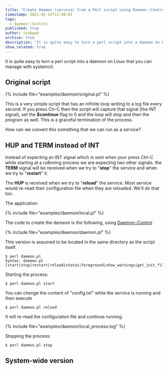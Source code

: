 ```yaml
---
title: "Create Daemon (service) from a Perl script using Daemon::Control"
timestamp: 2021-02-15T12:30:01
tags:
  - Daemon::Control
published: true
author: szabgab
archive: true
description: "It is quite easy to turn a perl script into a daemon on Linux that you can manage with systemctl."
show_related: true
---
```



It is quite easy to turn a perl script into a daemon on Linux that you can manage with systemctl.



## Original script

{% include file="examples/daemon/original.pl" %}

This is a very simple script that has an infinite loop writing to a log file every second.
If you press Ctr-C then the script will capture that signal (the INT signal), set the <b>$continue</b> flag to 0
and the loop will stop and then the program as well. This is a graceful termination of the process.

How can we convert this something that we can run as a service?

## HUP and TERM instead of INT

Instead of expecting an INT signal which is sent when your press Ctrl-C while starting at a ru8nning process
we are expecting two other signals. the <b>TERM</b> signal will be received when we try to "<b>stop</b>" the service and when we try to "<b>restart</b>" it.

The <b>HUP</b> is received when we try to "<b>reload</b>" the service. Most service would re-read their configuration file when they are reloaded.
We'll do that too.



The application:

{% include file="examples/daemon/local.pl" %}

The code to create the dameon is the following, using [Daemon::Control](https://metacpan.org/pod/Daemon::Control)

{% include file="examples/daemon/daemon.pl" %}

This version is assumed to be located in the same directory as the script itself.

```
$ perl daemon.pl
Syntax: daemon.pl [start|stop|restart|reload|status|foreground|show_warnings|get_init_file|help]
```

Starting the process:

```
$ perl daemon.pl start
```

You can chenge the content of "config.txt" while the service is running and then execute

```
$ perl daemon.pl reload
```

It will re-read the configuration file and continue running.

{% include file="examples/daemon/local_process.log" %}

Stopping the process:

```
$ perl daemon.pl stop
```


## System-wide version




